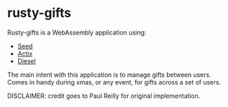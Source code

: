 # rusty-gifts

Rusty-gifts is a WebAssembly application using:

- [Seed](https://seed-rs.org/)
- [Actix](https://github.com/actix/actix)
- [Diesel](http://diesel.rs/)

The main intent with this application is to manage gifts between users.  Comes in handy during xmas, or any event, for gifts across a set of users.

DISCLAIMER: credit goes to Paul Reilly for original implementation.
